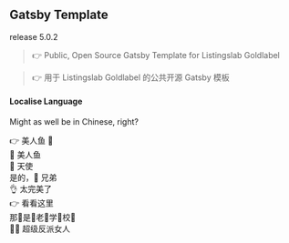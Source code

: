 ## Gatsby Template

release 5.0.2

> 👉 Public, Open Source Gatsby Template for Listingslab Goldlabel

> 👉 用于 Listingslab Goldlabel 的公共开源 Gatsby 模板

#### Localise Language

Might as well be in Chinese, right?

👉 美人鱼 🧜  
🧜 美人鱼   
👼 天使  
是的，🤙 兄弟  
👌 太完美了  
👉 看看这里  
那🤟是🤟老🤟学🤟校🤟  
🦹‍♀️ 超级反派女人